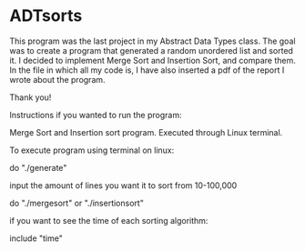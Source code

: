 # ADTsorts
This program was the last project in my Abstract Data Types class. The goal was to create a program that generated a random unordered list and sorted it. 
I decided to implement Merge Sort and Insertion Sort, and compare them. In the file in which all my code is, I have also inserted a pdf of the report I
wrote about the program.

Thank you!

Instructions if you wanted to run the program:

Merge Sort and Insertion sort program. Executed through Linux terminal. 

To execute program using terminal on linux:

do "./generate"

input the amount of lines you want it to sort from 10-100,000

do "./mergesort" or "./insertionsort"

if you want to see the time of each sorting algorithm:

  include "time"
